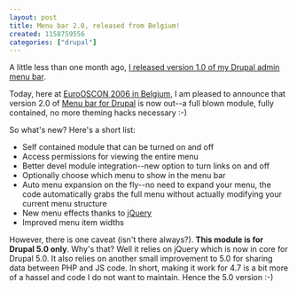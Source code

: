 ```yaml
--- 
layout: post
title: Menu bar 2.0, released from Belgium!
created: 1158759556
categories: ["drupal"]
---
```

A little less than one month ago, <a href="https://tedserbinski.com/drupal/drupal-admin-menu-bar-released/">I released version 1.0 of my Drupal admin menu bar</a>. 

Today, here at <a href="http://conferences.oreillynet.com/euos2006/">EuroOSCON 2006 in Belgium</a>, I am pleased to announce that version 2.0  of <a href="http://drupal.org/project/menu_bar">Menu bar for Drupal</a> is now out--a full blown module, fully contained, no more theming hacks necessary :-)

So what's new? Here's a short list:

<ul>
<li>Self contained module that can be turned on and off</li>
<li>Access permissions for viewing the entire menu</li>
<li>Better devel module integration--new option to turn links on and off</li>
<li>Optionally choose which menu to show in the menu bar</li>
<li>Auto menu expansion on the fly--no need to expand your menu, the code automatically grabs the full menu without actually modifying your current menu structure</li>
<li>New menu effects thanks to <a href="http://jquery.com">jQuery</a></li>
<li>Improved menu item widths</li>
</ul>

However, there is one caveat (isn't there always?). <strong>This module is for Drupal 5.0 only</strong>. Why's that? Well it relies on jQuery which is now in core for Drupal 5.0. It also relies on another small improvement to 5.0 for sharing data between PHP and JS code. In short, making it work for 4.7 is a bit more of a hassel and code I do not want to maintain. Hence the 5.0 version :-)


